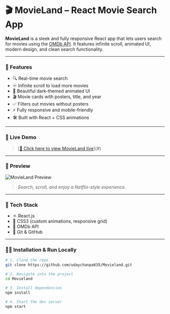 # 🎬 MovieLand – React Movie Search App

**MovieLand** is a sleek and fully responsive React app that lets users search for movies using the [OMDb API](https://www.omdbapi.com/). It features infinite scroll, animated UI, modern design, and clean search functionality.

---

### 🌟 Features

- 🔍 Real-time movie search
- ♾️ Infinite scroll to load more movies
- 🎨 Beautiful dark-themed animated UI
- 🎬 Movie cards with posters, title, and year
- ✅ Filters out movies without posters
- ⚡ Fully responsive and mobile-friendly
- 🛠️ Built with React + CSS animations

---

### 🚀 Live Demo

> [[🔗 Click here to view MovieLand live](https://movieland-one-pink.vercel.app/)](#) 

---

### 📸 Preview

![MovieLand Preview](https://user-images.githubusercontent.com/your-screenshot.png)  
> *Search, scroll, and enjoy a Netflix-style experience.*

---

### 🧰 Tech Stack

- ⚛️ React.js
- 💅 CSS3 (custom animations, responsive grid)
- 📡 OMDb API
- 🔄 Git & GitHub

---

### 🧑‍💻 Installation & Run Locally

```bash
# 1. Clone the repo
git clone https://github.com/udaychanpa635/Movieland.git

# 2. Navigate into the project
cd Movieland

# 3. Install dependencies
npm install

# 4. Start the dev server
npm start

